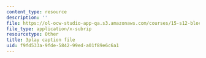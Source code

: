 ```yaml
---
content_type: resource
description: ''
file: https://ol-ocw-studio-app-qa.s3.amazonaws.com/courses/15-s12-blockchain-and-money-fall-2018/f9fd533a9fde584299eda01f89e6c6a1_w7HDA8gUbpQ.vtt
file_type: application/x-subrip
resourcetype: Other
title: 3play caption file
uid: f9fd533a-9fde-5842-99ed-a01f89e6c6a1
---
```

